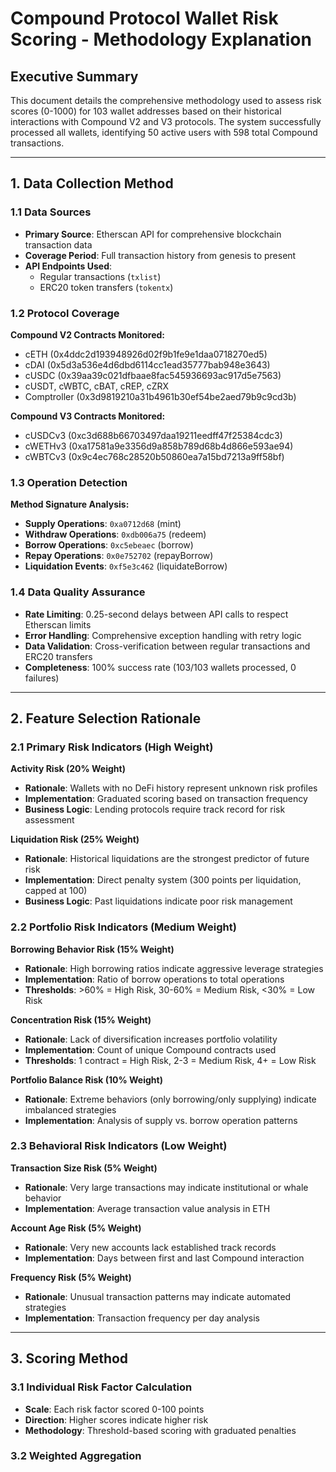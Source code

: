 # Compound Protocol Wallet Risk Scoring - Methodology Explanation

## Executive Summary

This document details the comprehensive methodology used to assess risk scores (0-1000) for 103 wallet addresses based on their historical interactions with Compound V2 and V3 protocols. The system successfully processed all wallets, identifying 50 active users with 598 total Compound transactions.

---

## 1. Data Collection Method

### 1.1 Data Sources
- **Primary Source**: Etherscan API for comprehensive blockchain transaction data
- **Coverage Period**: Full transaction history from genesis to present
- **API Endpoints Used**:
  - Regular transactions (`txlist`)
  - ERC20 token transfers (`tokentx`)

### 1.2 Protocol Coverage
**Compound V2 Contracts Monitored:**
- cETH (0x4ddc2d193948926d02f9b1fe9e1daa0718270ed5)
- cDAI (0x5d3a536e4d6dbd6114cc1ead35777bab948e3643)
- cUSDC (0x39aa39c021dfbaae8fac545936693ac917d5e7563)
- cUSDT, cWBTC, cBAT, cREP, cZRX
- Comptroller (0x3d9819210a31b4961b30ef54be2aed79b9c9cd3b)

**Compound V3 Contracts Monitored:**
- cUSDCv3 (0xc3d688b66703497daa19211eedff47f25384cdc3)
- cWETHv3 (0xa17581a9e3356d9a858b789d68b4d866e593ae94)
- cWBTCv3 (0x9c4ec768c28520b50860ea7a15bd7213a9ff58bf)

### 1.3 Operation Detection
**Method Signature Analysis:**
- **Supply Operations**: `0xa0712d68` (mint)
- **Withdraw Operations**: `0xdb006a75` (redeem)
- **Borrow Operations**: `0xc5ebeaec` (borrow)
- **Repay Operations**: `0x0e752702` (repayBorrow)
- **Liquidation Events**: `0xf5e3c462` (liquidateBorrow)

### 1.4 Data Quality Assurance
- **Rate Limiting**: 0.25-second delays between API calls to respect Etherscan limits
- **Error Handling**: Comprehensive exception handling with retry logic
- **Data Validation**: Cross-verification between regular transactions and ERC20 transfers
- **Completeness**: 100% success rate (103/103 wallets processed, 0 failures)

---

## 2. Feature Selection Rationale

### 2.1 Primary Risk Indicators (High Weight)

**Activity Risk (20% Weight)**
- **Rationale**: Wallets with no DeFi history represent unknown risk profiles
- **Implementation**: Graduated scoring based on transaction frequency
- **Business Logic**: Lending protocols require track record for risk assessment

**Liquidation Risk (25% Weight)**
- **Rationale**: Historical liquidations are the strongest predictor of future risk
- **Implementation**: Direct penalty system (300 points per liquidation, capped at 100)
- **Business Logic**: Past liquidations indicate poor risk management

### 2.2 Portfolio Risk Indicators (Medium Weight)

**Borrowing Behavior Risk (15% Weight)**
- **Rationale**: High borrowing ratios indicate aggressive leverage strategies
- **Implementation**: Ratio of borrow operations to total operations
- **Thresholds**: >60% = High Risk, 30-60% = Medium Risk, <30% = Low Risk

**Concentration Risk (15% Weight)**
- **Rationale**: Lack of diversification increases portfolio volatility
- **Implementation**: Count of unique Compound contracts used
- **Thresholds**: 1 contract = High Risk, 2-3 = Medium Risk, 4+ = Low Risk

**Portfolio Balance Risk (10% Weight)**
- **Rationale**: Extreme behaviors (only borrowing/only supplying) indicate imbalanced strategies
- **Implementation**: Analysis of supply vs. borrow operation patterns

### 2.3 Behavioral Risk Indicators (Low Weight)

**Transaction Size Risk (5% Weight)**
- **Rationale**: Very large transactions may indicate institutional or whale behavior
- **Implementation**: Average transaction value analysis in ETH

**Account Age Risk (5% Weight)**
- **Rationale**: Very new accounts lack established track records
- **Implementation**: Days between first and last Compound interaction

**Frequency Risk (5% Weight)**
- **Rationale**: Unusual transaction patterns may indicate automated strategies
- **Implementation**: Transaction frequency per day analysis

---

## 3. Scoring Method

### 3.1 Individual Risk Factor Calculation
- **Scale**: Each risk factor scored 0-100 points
- **Direction**: Higher scores indicate higher risk
- **Methodology**: Threshold-based scoring with graduated penalties

### 3.2 Weighted Aggregation